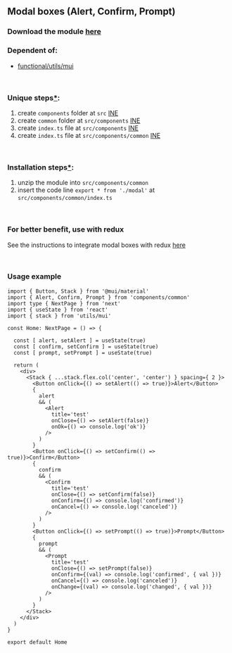 ## Modal boxes (Alert, Confirm, Prompt)

### Download the module [here](https://drive.google.com/uc?id=1iR3AIA1JmchradBhZVYsYsEO9lqy0JGZ&export=download)

### Dependent of:
- [functional/utils/mui](https://github.com/Braint-Tech/template-web/tree/main/components/functional/utils/mui)

<br />

### Unique steps[*](https://github.com/Braint-Tech/template-web#unique-steps):
1. create `components` folder at `src` [INE](https://github.com/Braint-Tech/template-web#ine)
1. create `common` folder at `src/components` [INE](https://github.com/Braint-Tech/template-web#ine)
1. create `index.ts` file at `src/components` [INE](https://github.com/Braint-Tech/template-web#ine)
1. create `index.ts` file at `src/components/common` [INE](https://github.com/Braint-Tech/template-web#ine)

<br />

### Installation steps[*](https://github.com/Braint-Tech/template-web#installation-steps):
1. unzip the module into `src/components/common`
1. insert the code line `export * from './modal'` at `src/components/common/index.ts`

<br />

### For better benefit, use with redux
See the instructions to integrate modal boxes with redux [here](https://github.com/Braint-Tech/template-web/tree/main/tutorials/modal-redux)

<br />

### Usage example
```tsx
import { Button, Stack } from '@mui/material'
import { Alert, Confirm, Prompt } from 'components/common'
import type { NextPage } from 'next'
import { useState } from 'react'
import { stack } from 'utils/mui'

const Home: NextPage = () => {

  const [ alert, setAlert ] = useState(true)
  const [ confirm, setConfirm ] = useState(true)
  const [ prompt, setPrompt ] = useState(true)

  return (
    <div>
      <Stack { ...stack.flex.col('center', 'center') } spacing={ 2 }>
        <Button onClick={() => setAlert(() => true)}>Alert</Button>
        {
          alert
          && (
            <Alert
              title='test'
              onClose={() => setAlert(false)}
              onOk={() => console.log('ok')}
            />
          )
        }
        <Button onClick={() => setConfirm(() => true)}>Confirm</Button>
        { 
          confirm
          && (
            <Confirm
              title='test'
              onClose={() => setConfirm(false)}
              onConfirm={() => console.log('confirmed')}
              onCancel={() => console.log('canceled')}
            />
          )
        }
        <Button onClick={() => setPrompt(() => true)}>Prompt</Button>
        {
          prompt
          && (
            <Prompt 
              title='test'
              onClose={() => setPrompt(false)}
              onConfirm={(val) => console.log('confirmed', { val })}
              onCancel={() => console.log('canceled')}
              onChange={(val) => console.log('changed', { val })}
            />
          )
        }
      </Stack>
    </div>
  )
}

export default Home

```